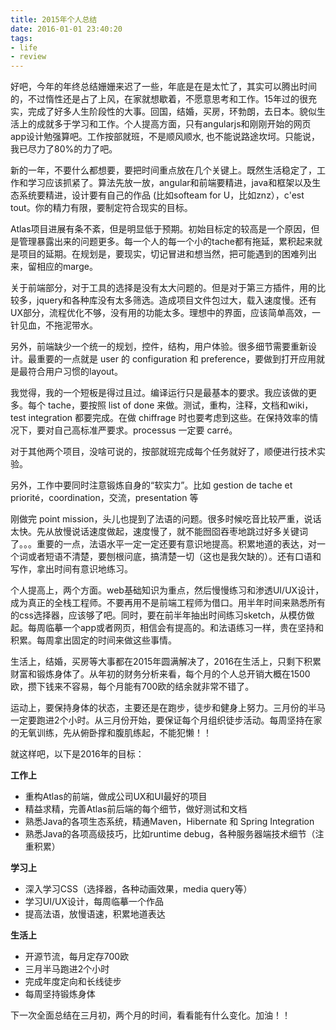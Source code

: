 ```yaml
---
title: 2015年个人总结
date: 2016-01-01 23:40:20
tags:
- life
- review
---
```


好吧，今年的年终总结姗姗来迟了一些，年底是在是太忙了，其实可以腾出时间的，不过惰性还是占了上风，在家就想歇着，不愿意思考和工作。15年过的很充实，完成了好多人生阶段性的大事。回国，结婚，买房，环勃朗，去日本。貌似生活上的成就多于学习和工作。个人提高方面，只有angularjs和刚刚开始的网页app设计勉强算吧。工作按部就班，不是顺风顺水, 也不能说路途坎坷。只能说，我已尽力了80%的力了吧。

新的一年，不要什么都想要，要把时间重点放在几个关键上。既然生活稳定了，工作和学习应该抓紧了。算法先放一放，angular和前端要精进，java和框架以及生态系统要精进，设计要有自己的作品 (比如softeam for U，比如znz），c'est tout。你的精力有限，要制定符合现实的目标。

Atlas项目进展有条不紊，但是明显低于预期。初始目标定的较高是一个原因，但是管理暴露出来的问题更多。每一个人的每一个小的tache都有拖延，累积起来就是项目的延期。在规划是，要现实，切记冒进和想当然，把可能遇到的困难列出来，留相应的marge。

关于前端部分，对于工具的选择是没有太大问题的。但是对于第三方插件，用的比较多，jquery和各种库没有太多筛选。造成项目文件包过大，载入速度慢。还有UX部分，流程优化不够，没有用的功能太多。理想中的界面，应该简单高效，一针见血，不拖泥带水。

另外，前端缺少一个统一的规划，控件，结构，用户体验。很多细节需要重新设计。最重要的一点就是 user 的 configuration 和 preference，要做到打开应用就是最符合用户习惯的layout。

我觉得，我的一个短板是得过且过。编译运行只是最基本的要求。我应该做的更多。每个 tache，要按照 list of done 来做。测试，重构，注释，文档和wiki，test integration 都要完成。在做 chiffrage 时也要考虑到这些。在保持效率的情况下，要对自己高标准严要求。processus 一定要 carré。

对于其他两个项目，没啥可说的，按部就班完成每个任务就好了，顺便进行技术实验。

另外，工作中要同时注意锻炼自身的“软实力”。比如 gestion de tache et priorité，coordination，交流，presentation 等

刚做完 point mission，头儿也提到了法语的问题。很多时候吃音比较严重，说话太快。先从放慢说话速度做起，速度慢了，就不能囫囵吞枣地跳过好多关键词了。。。重要的一点，法语水平一定一定还要有意识地提高。积累地道的表达，对一个词或者短语不清楚，要刨根问底，搞清楚一切（这也是我欠缺的）。还有口语和写作，拿出时间有意识地练习。

个人提高上，两个方面。web基础知识为重点，然后慢慢练习和渗透UI/UX设计，成为真正的全栈工程师。不要再用不是前端工程师为借口。用半年时间来熟悉所有的css选择器，应该够了吧。同时，要在前半年抽出时间练习sketch，从模仿做起。每周临摹一个app或者网页，相信会有提高的。和法语练习一样，贵在坚持和积累。每周拿出固定的时间来做这些事情。

生活上，结婚，买房等大事都在2015年圆满解决了，2016在生活上，只剩下积累财富和锻炼身体了。从年初的财务分析来看，每个月的个人总开销大概在1500欧，攒下钱来不容易，每个月能有700欧的结余就非常不错了。

运动上，要保持身体的状态，主要还是在跑步，徒步和健身上努力。三月份的半马一定要跑进2个小时。从三月份开始，要保证每个月组织徒步活动。每周坚持在家的无氧训练，先从俯卧撑和腹肌练起，不能犯懒！！

就这样吧，以下是2016年的目标：

**工作上**
* 重构Atlas的前端，做成公司UX和UI最好的项目
* 精益求精，完善Atlas前后端的每个细节，做好测试和文档
* 熟悉Java的各项生态系统，精通Maven，Hibernate 和 Spring Integration
* 熟悉Java的各项高级技巧，比如runtime debug，各种服务器端技术细节（注重积累）

**学习上**
* 深入学习CSS（选择器，各种动画效果，media query等）
* 学习UI/UX设计，每周临摹一个作品
* 提高法语，放慢语速，积累地道表达

**生活上**
* 开源节流，每月定存700欧
* 三月半马跑进2个小时
* 完成年度定向和长线徒步
* 每周坚持锻炼身体

下一次全面总结在三月初，两个月的时间，看看能有什么变化。加油！！

